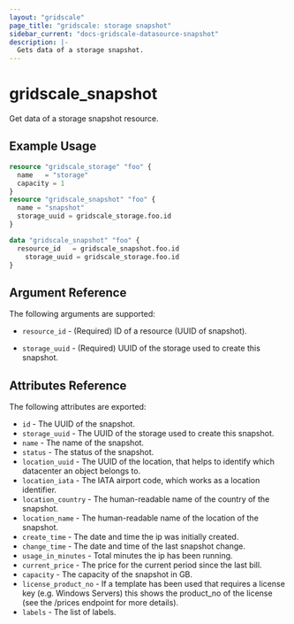 ```yaml
---
layout: "gridscale"
page_title: "gridscale: storage snapshot"
sidebar_current: "docs-gridscale-datasource-snapshot"
description: |-
  Gets data of a storage snapshot.
---
```


# gridscale_snapshot

Get data of a storage snapshot resource.

## Example Usage

```terraform
resource "gridscale_storage" "foo" {
  name   = "storage"
  capacity = 1
}
resource "gridscale_snapshot" "foo" {
  name = "snapshot"
  storage_uuid = gridscale_storage.foo.id
}

data "gridscale_snapshot" "foo" {
  resource_id   = gridscale_snapshot.foo.id
    storage_uuid = gridscale_storage.foo.id
}
```

## Argument Reference

The following arguments are supported:

* `resource_id` - (Required) ID of a resource (UUID of snapshot).

* `storage_uuid` - (Required) UUID of the storage used to create this snapshot.

## Attributes Reference

The following attributes are exported:

* `id` - The UUID of the snapshot.
* `storage_uuid` - The UUID of the storage used to create this snapshot.
* `name` - The name of the snapshot.
* `status` - The status of the snapshot.
* `location_uuid` - The UUID of the location, that helps to identify which datacenter an object belongs to.
* `location_iata` - The IATA airport code, which works as a location identifier.
* `location_country` - The human-readable name of the country of the snapshot.
* `location_name` - The human-readable name of the location of the snapshot.
* `create_time` - The date and time the ip was initially created.
* `change_time` - The date and time of the last snapshot change.
* `usage_in_minutes` - Total minutes the ip has been running.
* `current_price` - The price for the current period since the last bill.
* `capacity` - The capacity of the snapshot in GB.
* `license_product_no` - If a template has been used that requires a license key (e.g. Windows Servers) this shows the product_no of the license (see the /prices endpoint for more details).
* `labels` - The list of labels.
